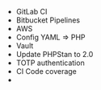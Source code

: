 * GitLab CI
* Bitbucket Pipelines
* AWS
* Config YAML => PHP
* Vault
* Update PHPStan to 2.0
* TOTP authentication
* CI Code coverage
*
